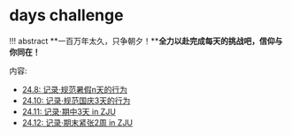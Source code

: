 # **days challenge**
!!! abstract
    **一百万年太久，只争朝夕！****全力以赴完成每天的挑战吧，信仰与你同在！**

内容:

- [24.8: 记录·规范暑假n天的行为](24.8.md)
- [24.10: 记录·规范国庆3天的行为](24.10.md)
- [24.11: 记录·期中3天 in ZJU](24.11.md)
- [24.12: 记录·期末紧张2周 in ZJU](24.12.md)